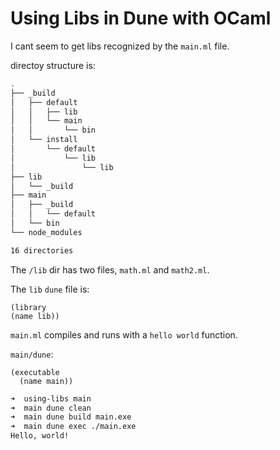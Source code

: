 # Using Libs in Dune with OCaml

I cant seem to get libs recognized by the `main.ml` file.

directoy structure is:

```sh
.
├── _build
│   ├── default
│   │   ├── lib
│   │   └── main
│   │       └── bin
│   └── install
│       └── default
│           └── lib
│               └── lib
├── lib
│   └── _build
├── main
│   ├── _build
│   │   └── default
│   └── bin
└── node_modules

16 directories

```
The `/lib` dir has two files, `math.ml` and `math2.ml`.

The `lib` `dune` file is:

```dune
(library
(name lib))
```

`main.ml` compiles and runs with a `hello world` function.

`main/dune`:

```dune
(executable
  (name main))
```

```sh
➜  using-libs main
➜  main dune clean
➜  main dune build main.exe
➜  main dune exec ./main.exe
Hello, world!
```
